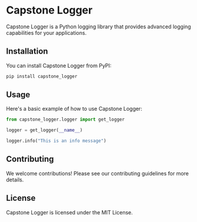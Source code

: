 # Capstone Logger

Capstone Logger is a Python logging library that provides advanced logging capabilities for your applications.

## Installation

You can install Capstone Logger from PyPI:

```bash
pip install capstone_logger
```

## Usage

Here's a basic example of how to use Capstone Logger:

```python
from capstone_logger.logger import get_logger

logger = get_logger(__name__)

logger.info("This is an info message")
```

## Contributing

We welcome contributions! Please see our contributing guidelines for more details.

## License

Capstone Logger is licensed under the MIT License.
